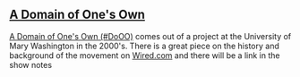## [A Domain of One's Own](https://www.wired.com/insights/2012/07/a-domain-of-ones-own/)

[A Domain of One's Own (\#DoOO)](https://www.wired.com/insights/2012/07/a-domain-of-ones-own/) comes out of a project at the University of Mary Washington in the 2000's. There is a great piece on the history and background of the movement on [Wired.com]((https://www.wired.com/insights/2012/07/a-domain-of-ones-own/)) and there will be a link in the show notes
